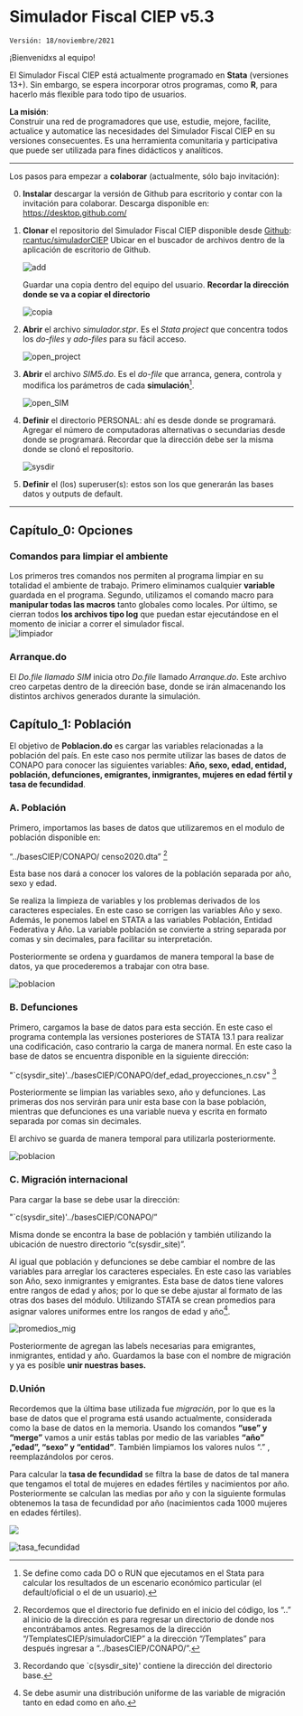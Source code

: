 # Simulador Fiscal CIEP v5.3

	Versión: 18/noviembre/2021

¡Bienvenidxs al equipo!

El Simulador Fiscal CIEP está actualmente programado en **Stata** (versiones 13+). Sin embargo, se espera incorporar otros programas, como **R**, para hacerlo más flexible para todo tipo de usuarios.


**La misión**:  
Construir una red de programadores que use, estudie, mejore, facilite, actualice y automatice las necesidades del Simulador Fiscal CIEP en su versiones consecuentes. Es una herramienta comunitaria y participativa que puede ser utilizada para fines didácticos y analíticos.

---

Los pasos para empezar a **colaborar** (actualmente, sólo bajo invitación):

0. **Instalar** descargar la versión de Github para escritorio y contar con la invitación para colaborar. Descarga disponible en: https://desktop.github.com/
1. **Clonar** el repositorio del Simulador Fiscal CIEP disponible desde [Github][]: [rcantuc/simuladorCIEP][simuladorCIEP]
	Ubicar en el buscador de archivos dentro de la aplicación de escritorio de Github.
	
	![add](/Images/Cap_0/add.PNG) 
	
	Guardar una copia dentro del equipo del usuario. **Recordar la dirección donde se va a copiar el directorio**
	
	![copia](/Images/Cap_0/copia.PNG)

2. **Abrir** el archivo *simulador.stpr*. Es el *Stata project* que concentra todos los *do-files* y *ado-files* para su fácil acceso.
	
	![open_project](/Images/Cap_0/open_project.PNG)
	
3. **Abrir** el archivo *SIM5.do*. Es el *do-file* que arranca, genera, controla y modifica los parámetros de cada **simulación**[^1]. 
	
	![open_SIM](/Images/Cap_0/open_SIM.PNG)
	
4. **Definir** el directorio PERSONAL: ahí es desde donde se programará. Agregar el número de computadoras alternativas o secundarias desde donde se programará.
	Recordar que la dirección debe ser la misma donde se clonó el repositorio. 
	
	![sysdir](/Images/Cap_0/sysdir.PNG)
	
5. **Definir** el (los) superuser(s): estos son los que generarán las bases datos y outputs de default.

---
## Capítulo_0: Opciones



### Comandos para limpiar el ambiente 

Los primeros tres comandos nos permiten al programa limpiar en su totalidad el ambiente de trabajo. Primero eliminamos cualquier **variable** guardada en el programa. Segundo, utilizamos el comando macro para **manipular todas las macros** tanto globales como locales.  Por último, se cierran todos **los archivos tipo log** que puedan estar ejecutándose en el momento de iniciar a correr el simulador fiscal.  
	![limpiador](/Images/Cap_0/Limpiador.PNG)

### Arranque.do
El *Do.file llamado SIM* inicia otro *Do.file* llamado *Arranque.do*. Este archivo creo carpetas dentro de la direeción base, donde se irán almacenando los distintos archivos generados durante la simulación. 

## Capítulo_1: Población

El objetivo de **Poblacion.do** es cargar las variables relacionadas a la población del país. En este caso nos permite utilizar las bases de datos de CONAPO para conocer las siguientes variables: **Año, sexo, edad, entidad, población, defunciones, emigrantes, inmigrantes, mujeres en edad fértil y tasa de fecundidad**. 

### A. Población
Primero, importamos las bases de datos que utilizaremos en el modulo de población disponible en:

“../basesCIEP/CONAPO/ censo2020.dta” [^2]

Esta base nos dará a conocer los valores de la población separada por año, sexo y edad.  

Se realiza la limpieza de variables y los problemas derivados de los caracteres especiales. En este caso se corrigen las variables Año y sexo. Además, le ponemos label en STATA a las variables Población, Entidad Federativa y Año.
La variable población se convierte a string separada por comas y sin decimales, para facilitar su interpretación. 

Posteriormente se ordena y guardamos de manera temporal la base de datos, ya que procederemos a trabajar con otra base. 

![poblacion](/Images/Cap_1/poblacion.PNG)


### B. Defunciones

Primero, cargamos la base de datos para esta sección. En este caso el programa contempla las versiones posteriores de STATA 13.1 para realizar una codificación, caso contrario la carga de manera normal. 
En este caso la base de datos se encuentra disponible en la siguiente dirección: 

"`c(sysdir_site)'../basesCIEP/CONAPO/def_edad_proyecciones_n.csv" [^3]

Posteriormente se limpian las variables sexo, año y defunciones. Las primeras dos nos servirán para unir esta base con la base población, mientras que defunciones es una variable nueva y escrita en formato separada por comas sin decimales. 

El archivo se guarda de manera temporal para utilizarla posteriormente. 

![poblacion](/Images/Cap_1/defunciones.PNG)


### C. Migración internacional
Para cargar la base se debe usar la dirección: 

"`c(sysdir_site)'../basesCIEP/CONAPO/” 

Misma donde se encontra la base de población y también utilizando  la ubicación de nuestro directorio “c(sysdir_site)”.

Al igual que población y defunciones se debe cambiar el nombre de las variables para arreglar los caracteres especiales. En este caso las variables son Año, sexo inmigrantes y emigrantes.
Esta base de datos tiene valores entre rangos de edad y años; por lo que se debe ajustar al formato de las otras dos bases del módulo. Utilizando STATA se crean promedios para asignar valores uniformes entre los rangos de edad y año[^4].

![promedios_mig](/Images/Cap_1/promedios_mig.PNG)

Posteriormente de agregan las labels necesarias para emigrantes, inmigrantes, entidad y año. Guardamos la base con el nombre de migración y ya es posible **unir nuestras bases.**

### D.Unión

Recordemos que la última base utilizada fue *migración*, por lo que es la base de datos que el programa está usando actualmente, considerada como la base de datos en la memoria. Usando los comandos **“use” y “merge”** vamos a unir estás tablas por medio de las variables **“año” ,”edad”, “sexo” y “entidad”**. También limpiamos los valores nulos “.” , reemplazándolos por ceros.

Para calcular la **tasa de fecundidad** se filtra la base de datos de tal manera que tengamos el total de mujeres en edades fértiles y nacimientos por año.  Posteriormente se calculan las medias por año y con la siguiente formulas obtenemos la tasa de fecundidad por año (nacimientos cada 1000 mujeres en edades fértiles). 

<img src="https://render.githubusercontent.com/render/math?math=Tasa de fecundidad =\frac{Nacimientos}{Mujeres Fertiles}*1000">

![tasa_fecundidad](/Images/Cap_1/tasa_fecundidad.PNG)









[^1]: Se define como cada DO o RUN que ejecutamos en el Stata para calcular los resultados de un escenario económico particular (el default/oficial o el de un usuario).
[^2]: Recordemos que el directorio fue definido en el inicio del código, los “..” al inicio de la dirección es para regresar un directorio de donde nos encontrábamos antes. Regresamos de la dirección “/TemplatesCIEP/simuladorCIEP” a la dirección “/Templates” para después ingresar a “../basesCIEP/CONAPO/”. 

[^3]: Recordando que `c(sysdir_site)' contiene la dirección del directorio base.  
[^4]: Se debe asumir una distribución uniforme de las variable de migración tanto en edad como en año. 

[Github]:https://github.com/

[simuladorCIEP]:https://github.com/rcantuc/simuladorCIEP
